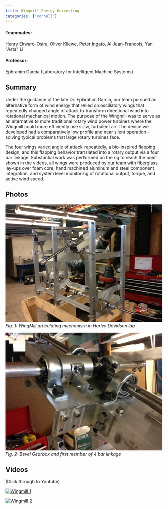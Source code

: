 ```yaml
---
title: Wingmill Energy Harvesting
categories: ['cornell']
---
```

#### Teammates:
Henry Ekwaro-Osire, Oliver Kliewe, Peter Ingato, Al Jean-Francois, Yan "Asta" Li

#### Professor:
Ephrahim Garcia (Laboratory for Intelligent Machine Systems)

## Summary

Under the guidance of the late Dr. Ephrahim Garcia, our team pursued an alternative form of wind energy that relied on oscillatory wings that repeatedly changed angle of attack to transform directional wind into rotational mechanical motion. The purpose of the Wingmill was to serve as an alternative to more traditional rotary wind power turbines where the Wingmill could more efficiently use slow, turbulent air. The device we developed had a comparatively low profile and near silent operation - solving typical problems that large rotary turbines face.

The four wings varied angle of attack repeatedly, a bio-inspired flapping design, and this flapping behavior translated into a rotary output via a four bar linkage. Substantial work was performed on the rig to reach the point shown in the videos, all wings were produced by our team with fiberglass lay-ups over foam core, hand machined aluminum and steel component integration, and system level monitoring of rotational output, torque, and active wind speed.

## Photos

![](wingmill1.jpg)
*Fig. 1: WingMill articulating mechanism in Harley Davidson lab*

![](wingmill2.jpg)
*Fig. 2: Bevel Gearbox and first member of 4 bar linkage*

## Videos
(Click through to Youtube)

[![Wingmill 1](http://img.youtube.com/vi/6bINODuIiZI/0.jpg)](http://www.youtube.com/watch?v=6bINODuIiZI "Wingmill Outside")

[![Wingmill 2](http://img.youtube.com/vi/0uVBgRiAV7E/0.jpg)](http://www.youtube.com/watch?v=0uVBgRiAV7E "Wingmill Truck")
